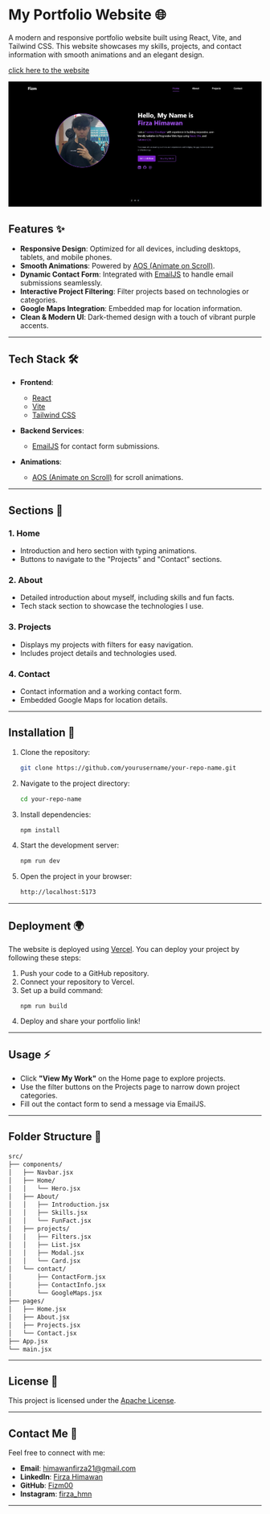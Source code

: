 # My Portfolio Website 🌐

A modern and responsive portfolio website built using React, Vite, and Tailwind CSS. This website showcases my skills, projects, and contact information with smooth animations and an elegant design.

[click here to the website](https://fizmportfolio.vercel.app)

<p align="center">
  <img src="Preview.png" alt="Portfolio Preview" width="800">
</p>

## Features ✨

- **Responsive Design**: Optimized for all devices, including desktops, tablets, and mobile phones.
- **Smooth Animations**: Powered by [AOS (Animate on Scroll)](https://michalsnik.github.io/aos/).
- **Dynamic Contact Form**: Integrated with [EmailJS](https://www.emailjs.com/) to handle email submissions seamlessly.
- **Interactive Project Filtering**: Filter projects based on technologies or categories.
- **Google Maps Integration**: Embedded map for location information.
- **Clean & Modern UI**: Dark-themed design with a touch of vibrant purple accents.

---

## Tech Stack 🛠️

- **Frontend**:
  - [React](https://reactjs.org/)
  - [Vite](https://vitejs.dev/)
  - [Tailwind CSS](https://tailwindcss.com/)

- **Backend Services**:
  - [EmailJS](https://www.emailjs.com/) for contact form submissions.

- **Animations**:
  - [AOS (Animate on Scroll)](https://michalsnik.github.io/aos/) for scroll animations.

---

## Sections 📄

### 1. **Home**
   - Introduction and hero section with typing animations.
   - Buttons to navigate to the "Projects" and "Contact" sections.

### 2. **About**
   - Detailed introduction about myself, including skills and fun facts.
   - Tech stack section to showcase the technologies I use.

### 3. **Projects**
   - Displays my projects with filters for easy navigation.
   - Includes project details and technologies used.

### 4. **Contact**
   - Contact information and a working contact form.
   - Embedded Google Maps for location details.

---

## Installation 🚀

1. Clone the repository:
   ```bash
   git clone https://github.com/yourusername/your-repo-name.git
   ```
2. Navigate to the project directory:
   ```bash
   cd your-repo-name
   ```
3. Install dependencies:
   ```bash
   npm install
   ```
4. Start the development server:
   ```bash
   npm run dev
   ```
5. Open the project in your browser:
   ```bash
   http://localhost:5173
   ```

---

## Deployment 🌍

The website is deployed using [Vercel](https://vercel.com/). You can deploy your project by following these steps:

1. Push your code to a GitHub repository.
2. Connect your repository to Vercel.
3. Set up a build command:
   ```
   npm run build
   ```
4. Deploy and share your portfolio link!

---

## Usage ⚡

- Click **"View My Work"** on the Home page to explore projects.
- Use the filter buttons on the Projects page to narrow down project categories.
- Fill out the contact form to send a message via EmailJS.

---

## Folder Structure 📂

```plaintext
src/
├── components/
│   ├── Navbar.jsx
│   ├── Home/
│   │   └── Hero.jsx
│   ├── About/
│   │   ├── Introduction.jsx
│   │   ├── Skills.jsx
│   │   └── FunFact.jsx
│   ├── projects/
│   │   ├── Filters.jsx
│   │   ├── List.jsx
│   │   ├── Modal.jsx
│   │   └── Card.jsx
│   └── contact/
│       ├── ContactForm.jsx
│       ├── ContactInfo.jsx
│       └── GoogleMaps.jsx
├── pages/
│   ├── Home.jsx
│   ├── About.jsx
│   ├── Projects.jsx
│   └── Contact.jsx
├── App.jsx
└── main.jsx
```

---

## License 📜

This project is licensed under the [Apache License](LICENSE).

---

## Contact Me 📧

Feel free to connect with me:
- **Email**: [himawanfirza21@gmail.com](mailto:himawanfirza21@gmail.com)
- **LinkedIn**: [Firza Himawan](https://www.linkedin.com/in/firzahimawan/)
- **GitHub**: [Fizm00](https://github.com/Fizm00)
- **Instagram**: [firza_hmn](https://www.instagram.com/firza_hmn/)

---
